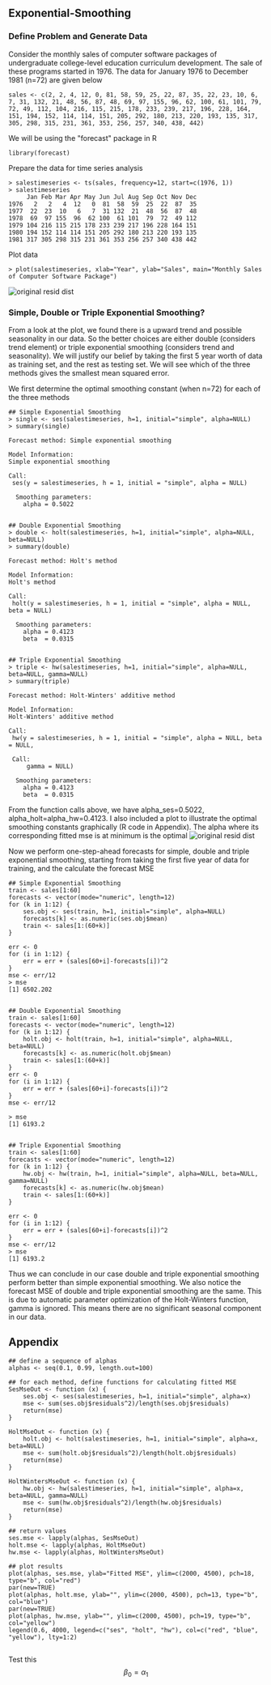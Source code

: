 ## Exponential-Smoothing


### Define Problem and Generate Data
Consider the monthly sales of computer software packages of undergraduate college-level education curriculum development. The sale of these programs started in 1976. The data for January 1976 to December 1981 (n=72) are given below
```
sales <- c(2, 2, 4, 12, 0, 81, 58, 59, 25, 22, 87, 35, 22, 23, 10, 6, 7, 31, 132, 21, 48, 56, 87, 48, 69, 97, 155, 96, 62, 100, 61, 101, 79, 72, 49, 112, 104, 216, 115, 215, 178, 233, 239, 217, 196, 228, 164, 151, 194, 152, 114, 114, 151, 205, 292, 180, 213, 220, 193, 135, 317, 305, 298, 315, 231, 361, 353, 256, 257, 340, 438, 442)
```

We will be using the "forecast" package in R
```
library(forecast)
```

Prepare the data for time series analysis
```
> salestimeseries <- ts(sales, frequency=12, start=c(1976, 1))
> salestimeseries
     Jan Feb Mar Apr May Jun Jul Aug Sep Oct Nov Dec
1976   2   2   4  12   0  81  58  59  25  22  87  35
1977  22  23  10   6   7  31 132  21  48  56  87  48
1978  69  97 155  96  62 100  61 101  79  72  49 112
1979 104 216 115 215 178 233 239 217 196 228 164 151
1980 194 152 114 114 151 205 292 180 213 220 193 135
1981 317 305 298 315 231 361 353 256 257 340 438 442
```

Plot data
```
> plot(salestimeseries, xlab="Year", ylab="Sales", main="Monthly Sales of Computer Software Package")
```
![original resid dist](https://github.com/xinyix/Exponential-Smoothing/blob/master/sales.png?raw=true)


### Simple, Double or Triple Exponential Smoothing?
From a look at the plot, we found there is a upward trend and possible seasonality in our data. So the better choices are either double (considers trend element) or triple exponential smoothing (considers trend and seasonality). We will justify our belief by taking the first 5 year worth of data as training set, and the rest as testing set. We will see which of the three methods gives the smallest mean squared error.  

We first determine the optimal smoothing constant (when n=72) for each of the three methods
```
## Simple Exponential Smoothing
> single <- ses(salestimeseries, h=1, initial="simple", alpha=NULL)
> summary(single)

Forecast method: Simple exponential smoothing

Model Information:
Simple exponential smoothing 

Call:
 ses(y = salestimeseries, h = 1, initial = "simple", alpha = NULL) 

  Smoothing parameters:
    alpha = 0.5022 
    
    
## Double Exponential Smoothing
> double <- holt(salestimeseries, h=1, initial="simple", alpha=NULL, beta=NULL)
> summary(double)

Forecast method: Holt's method

Model Information:
Holt's method 

Call:
 holt(y = salestimeseries, h = 1, initial = "simple", alpha = NULL, beta = NULL) 

  Smoothing parameters:
    alpha = 0.4123 
    beta  = 0.0315 


## Triple Exponential Smoothing
> triple <- hw(salestimeseries, h=1, initial="simple", alpha=NULL, beta=NULL, gamma=NULL)
> summary(triple)

Forecast method: Holt-Winters' additive method

Model Information:
Holt-Winters' additive method 

Call:
 hw(y = salestimeseries, h = 1, initial = "simple", alpha = NULL, beta = NULL,  

 Call:
     gamma = NULL) 

  Smoothing parameters:
    alpha = 0.4123 
    beta  = 0.0315 
```

From the function calls above, we have alpha_ses=0.5022, alpha_holt=alpha_hw=0.4123. I also included a plot to illustrate the optimal smoothing constants graphically (R code in Appendix). The alpha where its corresponding fitted mse is at minimum is the optimal
![original resid dist](https://github.com/xinyix/Exponential-Smoothing/blob/master/alphas.png?raw=true)

Now we perform one-step-ahead forecasts for simple, double and triple exponential smoothing, starting from taking the first five year of data for training, and the calculate the forecast MSE
```
## Simple Exponential Smoothing
train <- sales[1:60]
forecasts <- vector(mode="numeric", length=12)
for (k in 1:12) {
	ses.obj <- ses(train, h=1, initial="simple", alpha=NULL)
	forecasts[k] <- as.numeric(ses.obj$mean)
	train <- sales[1:(60+k)]
}

err <- 0
for (i in 1:12) {
	err = err + (sales[60+i]-forecasts[i])^2
}
mse <- err/12
> mse
[1] 6502.202


## Double Exponential Smoothing 
train <- sales[1:60]
forecasts <- vector(mode="numeric", length=12)
for (k in 1:12) {
	holt.obj <- holt(train, h=1, initial="simple", alpha=NULL, beta=NULL)
	forecasts[k] <- as.numeric(holt.obj$mean)
	train <- sales[1:(60+k)]
}
err <- 0
for (i in 1:12) {
	err = err + (sales[60+i]-forecasts[i])^2
}
mse <- err/12

> mse
[1] 6193.2


## Triple Exponential Smoothing
train <- sales[1:60]
forecasts <- vector(mode="numeric", length=12)
for (k in 1:12) {
	hw.obj <- hw(train, h=1, initial="simple", alpha=NULL, beta=NULL, gamma=NULL)
	forecasts[k] <- as.numeric(hw.obj$mean)
	train <- sales[1:(60+k)]
}

err <- 0
for (i in 1:12) {
	err = err + (sales[60+i]-forecasts[i])^2
}
mse <- err/12
> mse
[1] 6193.2
```
Thus we can conclude in our case double and triple exponential smoothing perform better than simple exponential smoothing. We also notice the forecast MSE of double and triple exponential smoothing are the same. This is due to automatic parameter optimization of the Holt-Winters function, gamma is ignored. This means there are no significant seasonal component in our data.

## Appendix
```
## define a sequence of alphas
alphas <- seq(0.1, 0.99, length.out=100)
 
## for each method, define functions for calculating fitted MSE
SesMseOut <- function (x) {
	ses.obj <- ses(salestimeseries, h=1, initial="simple", alpha=x)
 	mse <- sum(ses.obj$residuals^2)/length(ses.obj$residuals)
 	return(mse)
} 

HoltMseOut <- function (x) {
	holt.obj <- holt(salestimeseries, h=1, initial="simple", alpha=x, beta=NULL)
 	mse <- sum(holt.obj$residuals^2)/length(holt.obj$residuals)
 	return(mse)
} 

HoltWintersMseOut <- function (x) {
	hw.obj <- hw(salestimeseries, h=1, initial="simple", alpha=x, beta=NULL, gamma=NULL)
 	mse <- sum(hw.obj$residuals^2)/length(hw.obj$residuals)
 	return(mse)
} 

## return values
ses.mse <- lapply(alphas, SesMseOut)
holt.mse <- lapply(alphas, HoltMseOut)
hw.mse <- lapply(alphas, HoltWintersMseOut)

## plot results
plot(alphas, ses.mse, ylab="Fitted MSE", ylim=c(2000, 4500), pch=18, type="b", col="red")
par(new=TRUE)
plot(alphas, holt.mse, ylab="", ylim=c(2000, 4500), pch=13, type="b", col="blue")
par(new=TRUE)
plot(alphas, hw.mse, ylab="", ylim=c(2000, 4500), pch=19, type="b", col="yellow")
legend(0.6, 4000, legend=c("ses", "holt", "hw"), col=c("red", "blue", "yellow"), lty=1:2)
 
```
Test this
$$\beta_0=\alpha_1$$


<script type="text/javascript" async
  src="//cdn.mathjax.org/mathjax/latest/MathJax.js?config=TeX-MML-AM_CHTML">
</script>
